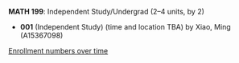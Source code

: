 **MATH 199**: Independent Study/Undergrad (2–4 units, by 2)

- **001** (Independent Study) (time and location TBA) by Xiao, Ming (A15367098)

[Enrollment numbers over time](./MATH199.tsv)
